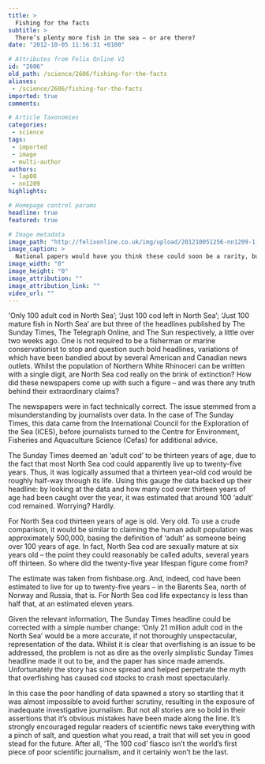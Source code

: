 ```yaml
---
title: >
  Fishing for the facts
subtitle: >
  There’s plenty more fish in the sea – or are there?
date: "2012-10-05 11:56:31 +0100"

# Attributes from Felix Online V1
id: "2606"
old_path: /science/2606/fishing-for-the-facts
aliases:
 - /science/2606/fishing-for-the-facts
imported: true
comments:

# Article Taxonomies
categories:
 - science
tags:
 - imported
 - image
 - multi-author
authors:
 - lap08
 - nn1209
highlights:

# Homepage control params
headline: true
featured: true

# Image metadata
image_path: "http://felixonline.co.uk/img/upload/201210051256-nn1209-1-020.jpg"
image_caption: >
  National papers would have you think these could soon be a rarity, but not is all as it seems...
image_width: "0"
image_height: "0"
image_attribution: ""
image_attribution_link: ""
video_url: ""
---
```


'Only 100 adult cod in North Sea’; ‘Just 100 cod left in North Sea’; ‘Just 100 mature fish in North Sea’ are but three of the headlines published by The Sunday Times, The Telegraph Online, and The Sun respectively, a little over two weeks ago. One is not required to be a fisherman or marine conservationist to stop and question such bold headlines, variations of which have been bandied about by several American and Canadian news outlets. Whilst the population of Northern White Rhinoceri can be written with a single digit, are North Sea cod really on the brink of extinction? How did these newspapers come up with such a figure – and was there any truth behind their extraordinary claims?

The newspapers were in fact technically correct. The issue stemmed from a misunderstanding by journalists over data. In the case of The Sunday Times, this data came from the International Council for the Exploration of the Sea (ICES), before journalists turned to the Centre for Environment, Fisheries and Aquaculture Science (Cefas) for additional advice.

The Sunday Times deemed an ‘adult cod’ to be thirteen years of age, due to the fact that most North Sea cod could apparently live up to twenty-five years. Thus, it was logically assumed that a thirteen year-old cod would be roughly half-way through its life. Using this gauge the data backed up their headline: by looking at the data and how many cod over thirteen years of age had been caught over the year, it was estimated that around 100 ‘adult’ cod remained. Worrying? Hardly.

For North Sea cod thirteen years of age is old. Very old. To use a crude comparison, it would be similar to claiming the human adult population was approximately 500,000, basing the definition of ‘adult’ as someone being over 100 years of age. In fact, North Sea cod are sexually mature at six years old – the point they could reasonably be called adults, several years off thirteen. So where did the twenty-five year lifespan figure come from?

The estimate was taken from fishbase.org. And, indeed, cod have been estimated to live for up to twenty-five years – in the Barents Sea, north of Norway and Russia, that is. For North Sea cod life expectancy is less than half that, at an estimated eleven years.

Given the relevant information, The Sunday Times headline could be corrected with a simple number change: ‘Only 21 million adult cod in the North Sea’ would be a more accurate, if not thoroughly unspectacular, representation of the data. Whilst it is clear that overfishing is an issue to be addressed, the problem is not as dire as the overly simplistic Sunday Times headline made it out to be, and the paper has since made amends. Unfortunately the story has since spread and helped perpetrate the myth that overfishing has caused cod stocks to crash most spectacularly.

In this case the poor handling of data spawned a story so startling that it was almost impossible to avoid further scrutiny, resulting in the exposure of inadequate investigative journalism. But not all stories are so bold in their assertions that it’s obvious mistakes have been made along the line. It’s strongly encouraged regular readers of scientific news take everything with a pinch of salt, and question what you read, a trait that will set you in good stead for the future. After all, ‘The 100 cod’ fiasco isn’t the world’s first piece of poor scientific journalism, and it certainly won’t be the last.
